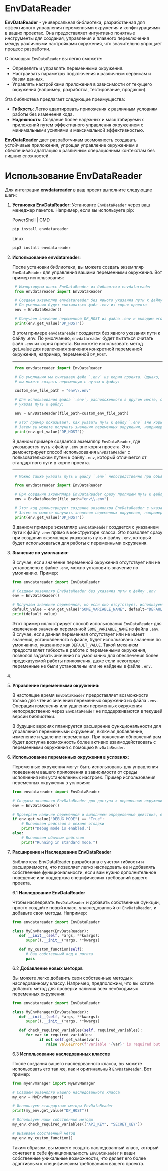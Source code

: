 # EnvDataReader

**EnvDataReader** - универсальная библиотека, разработанная для эффективного управления переменными окружения и конфигурациями в ваших проектах. Она предоставляет интуитивно понятные инструменты для создания, управления и плавного переключения между различными настройками окружения, что значительно упрощает процесс разработки.

С помощью `EnvDataReader` вы легко сможете:

- Определять и управлять переменными окружения.
- Настраивать параметры подключения к различным сервисам и базам данных.
- Управлять настройками приложения в зависимости от текущего окружения (например, разработка, тестирование, продакшн).

Эта библиотека предлагает следующие преимущества:

- **Гибкость**: Легко адаптировать приложения к различным условиям работы без изменения кода.
- **Надежность**: Создание более надежных и масштабируемых приложений путем эффективного управления окружением с минимальными усилиями и максимальной эффективностью.

**EnvDataReader** дает разработчикам возможность создавать устойчивые приложения, упрощая управление окружением и обеспечивая адаптацию к различным операционным контекстам без лишних сложностей.

# Использование EnvDataReader

Для интеграции **envdatareader** в ваш проект выполните следующие шаги:

1. **Установка EnvDataReader:**
   Установите `EnvDataReader` через ваш менеджер пакетов. Например, если вы используете pip:

   PowerShell | CMD
   ```bash
   pip install envdatareader
   ```
   Linux
   ```bash
   pip3 install envdatareader
   ```

2. **Использование envdatareader:**
   
   После установки библиотеки, вы можете создать экземпляр `EnvDataReader` для управления вашими переменными окружения. Вот пример использования:

   ```python
    # Импортируем класс EnvDataReader из библиотеки envdatareader
    from envdatareader import EnvDataReader

    # Создаем экземпляр envdatareader без явного указания пути к файлу .env
    # По умолчанию будет считываться файл .env из корня проекта
    env = EnvDataReader()

    # Получаем значение переменной DP_HOST из файла .env и выводим его
    print(env.get_value("DP_HOST"))

   ```

   В этом примере `envdatareader` создается без явного указания пути к файлу .env. По умолчанию, `envdatareader` будет пытаться считать файл `.env` из корня проекта. Вы можете использовать метод get_value для извлечения значения конкретной переменной окружения, например, переменной `DP_HOST`.
   
   ---
   ```python
    from envdatareader import EnvDataReader

    # По умолчанию мы считываем файл `.env` из корня проекта. Однако, если ваш файл `.env` хранится в другом месте,
    # вы можете создать переменную с путем к файлу:

    custom_env_file_path = "env\\.env"

    # Для использования файла `.env`, расположенного в другом месте, создайте экземпляр envdatareader,
    # указав путь к файлу:

    env = EnvDataReader(file_path=custom_env_file_path)

    # Этот пример показывает, как указать путь к файлу `.env` вне корня проекта при создании экземпляра EnvDataReader.
    # Затем вы можете получить значения переменных окружения, например, значение переменной DP_HOST.
    print(env.get_value("DP_HOST"))

   ```
    В данном примере создается экземпляр `EnvDataReader`, где указывается путь к файлу `.env` вне корня проекта. Это демонстрирует способ использования `EnvDataReader` с пользовательским путем к файлу `.env`, который отличается от стандартного пути в корне проекта.

   ---   
   ```python
    # Можно также указать путь к файлу `.env` непосредственно при объявлении класса:

    from envdatareader import EnvDataReader

    # При создании экземпляра EnvDataReader сразу пропишем путь к файлу `.env` в его конструкторе:
    env = EnvDataReader(file_path="env\\.env")

    # Этот код демонстрирует создание экземпляра EnvDataReader с указанием пути к файлу `.env` внутри объявления класса.
    # Затем вы можете получить значения переменных окружения, например, значение переменной DP_HOST.
    print(env.get_value("DP_HOST"))

   ```

   В данном примере экземпляр `EnvDataReader` создается с указанием пути к файлу `.env` прямо в конструкторе класса. Это позволяет сразу при создании экземпляра указывать путь к файлу `.env`, который будет использоваться для работы с переменными окружения.

3. **Значение по умолчанию:**

   В случае, если значение переменной окружения отсутствует или не установлено в файле `.env`, можно установить значение по умолчанию. Пример:

   ```python
   from envdatareader import EnvDataReader

   # Создаем экземпляр EnvDataReader без указания пути к файлу .env
   env = EnvDataReader()

   # Получаем значение переменной, но если оно отсутствует, используем значение по умолчанию
   default_value = env.get_value("SOME_VARIABLE_NAME", default="DEFAULT_VALUE")
   print(default_value)
   ```

   Этот пример иллюстрирует способ использования `EnvDataReader` для извлечения значения переменной `SOME_VARIABLE_NAME` из файла `.env`. В случае, если данная переменная отсутствует или не имеет значения, установленного в файле, будет использовано значение по умолчанию, указанное как `DEFAULT_VALUE`. Такой механизм предоставляет гибкость в работе с переменными окружения, позволяя задавать значения по умолчанию для обеспечения более предсказуемой работы приложения, даже если некоторые переменные не были установлены или не найдены в файле `.env`.

4. 

5. **Управление переменными окружения:**

   В настоящее время `EnvDataReader` предоставляет возможности только для чтения значений переменных окружения из файла `.env`. Операции изменения или удаления переменных окружения непосредственно через `EnvDataReader` не поддерживаются в текущей версии библиотеки.

   В будущих версиях планируется расширение функциональности для управления переменными окружения, включая добавление, изменение и удаление переменных. При появлении обновлений вам будет доступна возможность более активно взаимодействовать с переменными окружения с помощью `EnvDataReader`.

6. **Использование переменных окружения в условиях:**

   Переменные окружения могут быть использованы для управления поведением вашего приложения в зависимости от среды исполнения или установленных настроек. Пример использования переменных окружения в условиях:

   ```python
   from envdatareader import EnvDataReader

   # Создаем экземпляр EnvDataReader для доступа к переменным окружения
   env = EnvDataReader()

   # Проверяем наличие переменной и выполняем определенные действия, если она установлена
   if env.get_value("DEBUG_MODE") == "True":
       # Выполняем действия в режиме отладки
       print("Debug mode is enabled.")
   else:
       # Выполняем обычные действия
       print("Running in standard mode.")
    ```
7. **Расширение и Наследование EnvDataReader**

   Библиотека EnvDataReader разработана с учетом гибкости и расширяемости, что позволяет легко наследовать ее и добавлять собственные функциональности, если вам нужно дополнительное поведение или поддержка специфических требований вашего проекта.

   6.1 **Наследование EnvDataReader**

   Чтобы наследовать `EnvDataReader` и добавить собственные функции, просто создайте новый класс, унаследованный от `EnvDataReader`, и добавьте свои методы. Например:

   ```python
   from envdatareader import EnvDataReader

   class MyEnvManager(EnvDataReader):
      def __init__(self, *args, **kwargs):
         super().__init__(*args, **kwargs)

      def my_custom_function(self):
         # Ваш собственный код и логика
         pass
   ```
   6.2 **Добавление новых методов**

   Вы можете легко добавить свои собственные методы к наследованному классу. Например, предположим, что вы хотите добавить метод для проверки наличия всех необходимых переменных окружения:

   ```python
   from envdatareader import EnvDataReader

   class MyEnvManager(EnvDataReader):
      def __init__(self, *args, **kwargs):
         super().__init__(*args, **kwargs)

      def check_required_variables(self, required_variables):
         for var in required_variables:
               if not self.get_value(var):
                  raise ValueError(f"Variable '{var}' is required but not set in the environment.")
   ```

   6.3 **Использование наследованных классов**

   После создания вашего наследованного класса, вы можете использовать его так же, как и оригинальный `EnvDataReader`. Вот пример:

   ```python
   from myenvmanager import MyEnvManager

   # Создаем экземпляр нашего наследованного класса
   my_env = MyEnvManager()

   # Используем стандартные методы EnvDataReader
   print(my_env.get_value("DP_HOST"))

   # Используем наши собственные методы
   my_env.check_required_variables(["API_KEY", "SECRET_KEY"])

   # Вызываем собственный метод
   my_env.my_custom_function()
   ```

   Таким образом, вы можете создать наследованный класс, который сочетает в себе функциональность `EnvDataReader` и ваши собственные уникальные возможности, что делает его более адаптивным к специфическим требованиям вашего проекта.





   
